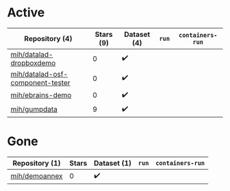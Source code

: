 # Active
| Repository (4) | Stars (9) | Dataset (4) | `run` | `containers-run` |
| --- | --- | --- | --- | --- |
| [mih/datalad-dropboxdemo](https://github.com/mih/datalad-dropboxdemo) | 0 | :heavy_check_mark: |  |  |
| [mih/datalad-osf-component-tester](https://github.com/mih/datalad-osf-component-tester) | 0 | :heavy_check_mark: |  |  |
| [mih/ebrains-demo](https://github.com/mih/ebrains-demo) | 0 | :heavy_check_mark: |  |  |
| [mih/gumpdata](https://github.com/mih/gumpdata) | 9 | :heavy_check_mark: |  |  |

# Gone
| Repository (1) | Stars | Dataset (1) | `run` | `containers-run` |
| --- | --- | --- | --- | --- |
| [mih/demoannex](https://github.com/mih/demoannex) | 0 | :heavy_check_mark: |  |  |
